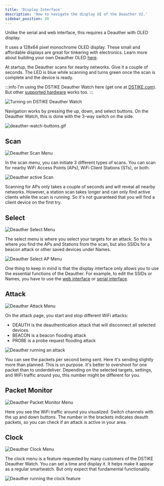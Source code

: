 ```yaml
---
title: 'Display Interface'
description: 'How to navigate the display UI of the Deauther V2.'
sidebar_position: 20
---
```


Unlike the serial and web interface, this requires a Deauther with OLED display. 

It uses a 128x64 pixel monochrome OLED display. These small and affordable displays are great for tinkering with electronics. Learn more about building your own Deauther OLED [here](/docs/diy/display-setup).

At startup, the Deauther scans for nearby networks. Give it a couple of seconds. The LED is blue while scanning and turns green once the scan is complete and the device is ready.

:::info
I'm using the DSTIKE Deauther Watch here (get one at [DSTIKE.com](https://dstike.com/collections/all/deauther#MainContent)). But other [supported hardware](http://localhost:3000/docs/diy/supported-devices) works too.
:::

![Turning on DSTIKE Deauther Watch](/img/usage/watch1.gif)

Navigation works by pressing the up, down, and select buttons. On the Deauther Watch, this is done with the 3-way switch on the side.

![deauther-watch-buttons.gif](/img/usage/watch2.gif)

## Scan

![Deauther Scan Menu](/img/usage/watch3.jpg)

In the scan menu, you can initiate 3 different types of scans. You can scan for nearby WiFi Access Points (APs), WiFi Client Stations (STs), or both.

![Deauther active Scan](/img/usage/watch4.jpg)

Scanning for APs only takes a couple of seconds and will reveal all nearby networks. However, a station scan takes longer and can only find active clients while the scan is running. So it's not guaranteed that you will find a client device on the first try.

## Select

![Deauther Select Menu](/img/usage/watch5.jpg)

The select menu is where you select your targets for an attack. So this is where you find the APs and Stations from the scan, but also SSIDs for a beacon attack or other saved devices under Names.

![Deauther Select AP Menu](/img/usage/watch6.jpg)

One thing to keep in mind is that the display interface only allows you to use the essential functions of the Deauther. For example, to edit the SSIDs or Names,  you have to use the [web interface](https://blog.spacehuhn.com/deauther-web-interface/) or [serial interface](https://blog.spacehuhn.com/deauther-serial-interface/).

## Attack

![Deauther Attack Menu](/img/usage/watch7.jpg)

On the attack page, you start and stop different WiFi attacks:

- DEAUTH is the deauthentication attack that will disconnect all selected devices. 
- BEACON is a beacon flooding attack
- PROBE is a probe request flooding attack

![Deauther running an attack](/img/usage/watch8.jpg)

You can see the packets per second being sent. Here it's sending slightly more than planned. This is on purpose. It's better to overshoot for one packet than to underdeliver. Depending on the selected targets, settings, and WiFi traffic around you, this number might be different for you.

## Packet Monitor

![Deauther Packet Monitor Menu](/img/usage/watch9.jpg)

Here you see the WiFi traffic around you visualized. Switch channels with the up and down buttons. The number in the brackets indicates deauth packets, so you can check if an attack is active in your area.

## Clock

![Deauther Clock Menu](/img/usage/watch10.jpg)

The clock menu is a feature requested by many customers of the DSTIKE Deauther Watch. You can set a time and display it. It helps make it appear as a regular smartwatch. But only expect that fundamental functionality.

![Deauther running the clock feature](/img/usage/watch11.jpg)
